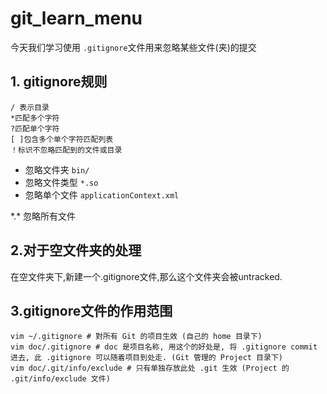 # git\_learn\_menu
今天我们学习使用 `.gitignore`文件用来忽略某些文件(夹)的提交

## 1. gitignore规则

    / 表示目录
    *匹配多个字符
    ?匹配单个字符
    [ ]包含多个单个字符匹配列表
    ！标识不忽略匹配到的文件或目录
    
    
   
- 忽略文件夹  `bin/`
- 忽略文件类型 `*.so`
- 忽略单个文件 `applicationContext.xml`

\*.\* 忽略所有文件

## 2.对于空文件夹的处理

   在空文件夹下,新建一个.gitignore文件,那么这个文件夹会被untracked.

## 3.gitignore文件的作用范围

    vim ~/.gitignore # 對所有 Git 的项目生效 (自己的 home 目录下)
    vim doc/.gitignore # doc 是项目名称, 用这个的好处是, 将 .gitignore commit 进去, 此 .gitignore 可以随着项目到处走. (Git 管理的 Project 目录下)
    vim doc/.git/info/exclude # 只有单独存放此处 .git 生效 (Project 的 .git/info/exclude 文件)


